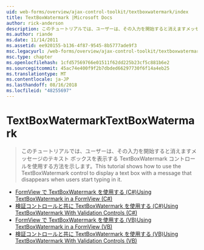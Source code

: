 ```yaml
---
uid: web-forms/overview/ajax-control-toolkit/textboxwatermark/index
title: TextBoxWatermark |Microsoft Docs
author: rick-anderson
description: このチュートリアルでは、ユーザーは、その入力を開始すると消えますメッセージのテキスト ボックスを表示する TextBoxWatermark コントロールを使用する方法を示します。
ms.author: riande
ms.date: 11/14/2011
ms.assetid: ee920155-b136-4f87-9545-8b5777ade9f3
msc.legacyurl: /web-forms/overview/ajax-control-toolkit/textboxwatermark
msc.type: chapter
ms.openlocfilehash: 1cfd57569766e01511f62dd225b23cf5c881b6e2
ms.sourcegitcommit: 45ac74e400f9f2b7dbded66297730f6f14a4eb25
ms.translationtype: MT
ms.contentlocale: ja-JP
ms.lasthandoff: 08/16/2018
ms.locfileid: "48255697"
---
```

<a name="textboxwatermark"></a><span data-ttu-id="88f34-103">TextBoxWatermark</span><span class="sxs-lookup"><span data-stu-id="88f34-103">TextBoxWatermark</span></span>
====================
> <span data-ttu-id="88f34-104">このチュートリアルでは、ユーザーは、その入力を開始すると消えますメッセージのテキスト ボックスを表示する TextBoxWatermark コントロールを使用する方法を示します。</span><span class="sxs-lookup"><span data-stu-id="88f34-104">This tutorial shows how to use the TextBoxWatermark control to display a text box with a message that disappears when users start typing in it.</span></span>


- [<span data-ttu-id="88f34-105">FormView で TextBoxWatermark を使用する (C#)</span><span class="sxs-lookup"><span data-stu-id="88f34-105">Using TextBoxWatermark in a FormView (C#)</span></span>](using-textboxwatermark-in-a-formview-cs.md)
- [<span data-ttu-id="88f34-106">検証コントロールと共に TextBoxWatermark を使用する (C#)</span><span class="sxs-lookup"><span data-stu-id="88f34-106">Using TextBoxWatermark With Validation Controls (C#)</span></span>](using-textboxwatermark-with-validation-controls-cs.md)
- [<span data-ttu-id="88f34-107">FormView で TextBoxWatermark を使用する (VB)</span><span class="sxs-lookup"><span data-stu-id="88f34-107">Using TextBoxWatermark in a FormView (VB)</span></span>](using-textboxwatermark-in-a-formview-vb.md)
- [<span data-ttu-id="88f34-108">検証コントロールと共に TextBoxWatermark を使用する (VB)</span><span class="sxs-lookup"><span data-stu-id="88f34-108">Using TextBoxWatermark With Validation Controls (VB)</span></span>](using-textboxwatermark-with-validation-controls-vb.md)
